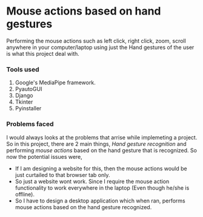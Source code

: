 # Mouse actions based on hand gestures
Performing the mouse actions such as left click, right click, zoom, scroll anywhere in your computer/laptop using just the Hand gestures of the user is what this project deal with.

### Tools used
1. Google's MediaPipe framework.
2. PyautoGUI
3. Django
4. Tkinter
5. Pyinstaller

### Problems faced

I would always looks at the problems that arrise while implemeting a project. So in this project, there are 2 main things, *Hand gesture recognition* and performing *mouse actions* based on the hand gesture that is recognized. So now the potential issues were, 
- If I am designing a website for this, then the mouse actions would be just curtailed to that browser tab only. 
- So just a website wont work. Since I require the mouse action functionality to work everywhere in the laptop (Even though he/she is offline).
- So I have to design a desktop application which when ran, performs mouse actions based on the hand gesture recognized.
 
